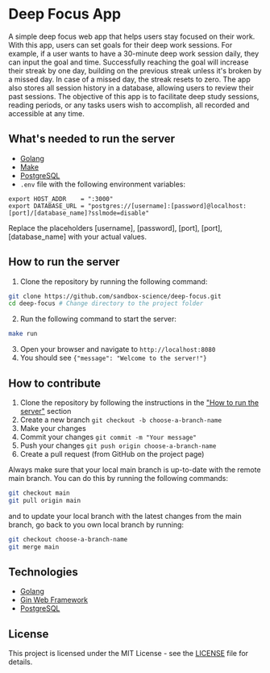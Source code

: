# Deep Focus App
A simple deep focus web app that helps users stay focused on their work. With this app, users can set goals for their deep work sessions. For example, if a user wants to have a 30-minute deep work session daily, they can input the goal and time. Successfully reaching the goal will increase their streak by one day, building on the previous streak unless it's broken by a missed day. In case of a missed day, the streak resets to zero. The app also stores all session history in a database, allowing users to review their past sessions. The objective of this app is to facilitate deep study sessions, reading periods, or any tasks users wish to accomplish, all recorded and accessible at any time.

## What's needed to run the server
- [Golang](https://golang.org/)
- [Make](https://www.gnu.org/software/make/)
- [PostgreSQL](https://www.postgresql.org/)
- ``.env`` file with the following environment variables:
```text
export HOST_ADDR    = ":3000"
export DATABASE_URL = "postgres://[username]:[password]@localhost:[port]/[database_name]?sslmode=disable"
```
Replace the placeholders [username], [password], [port], [port],[database_name] with your actual values.

## How to run the server
1. Clone the repository by running the following command:
```bash
git clone https://github.com/sandbox-science/deep-focus.git
cd deep-focus # Change directory to the project folder
```
2. Run the following command to start the server:
```bash
make run
```
3. Open your browser and navigate to `http://localhost:8080`
4. You should see `{"message": "Welcome to the server!"}`

## How to contribute
1. Clone the repository by following the instructions in the ["How to run the server"](#how-to-run-the-server) section 
2. Create a new branch ``git checkout -b choose-a-branch-name``
3. Make your changes
4. Commit your changes ``git commit -m "Your message"``
5. Push your changes ``git push origin choose-a-branch-name``
6. Create a pull request (from GitHub on the project page)

Always make sure that your local main branch is up-to-date with the remote main branch. You can do this by running the following commands:
```bash
git checkout main
git pull origin main
```
and to update your local branch with the latest changes from the main branch, go back to you own local branch by running:
```bash
git checkout choose-a-branch-name
git merge main
```

## Technologies
- [Golang](https://golang.org/)
- [Gin Web Framework](https://pkg.go.dev/github.com/gin-gonic/gin#section-readme)
- [PostgreSQL](https://www.postgresql.org/)

## License
This project is licensed under the MIT License - see the [LICENSE](LICENSE) file for details.